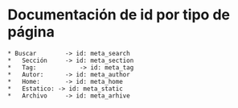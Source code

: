 # Documentación de id por tipo de página

	* Buscar 		-> id: meta_search
	*	Sección 	-> id: meta_section
	*	Tag: 			-> id: meta_tag
	*	Autor: 		-> id: meta_author
	*	Home: 		-> id: meta_home
	*	Estatico: -> id: meta_static
	*	Archivo 	-> id: meta_arhive


